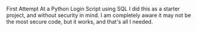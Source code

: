 First Attempt At a Python Login Script using SQL
I did this as a starter project, and without security in mind. I am completely aware it may not be the most secure code, but it works, and that's all I needed.
